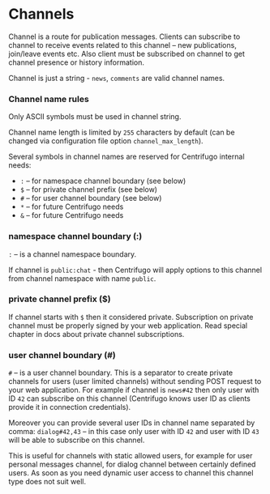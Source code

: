 # Channels

Channel is a route for publication messages. Clients can subscribe to channel to receive events related to this channel – new publications, join/leave events etc. Also client must be subscribed on channel to get channel presence or history information.

Channel is just a string - `news`, `comments` are valid channel names.

### Channel name rules

Only ASCII symbols must be used in channel string.

Channel name length is limited by `255` characters by default (can be changed via configuration file option `channel_max_length`).

Several symbols in channel names are reserved for Centrifugo internal needs:

* `:` – for namespace channel boundary (see below)
* `$` – for private channel prefix (see below)
* `#` – for user channel boundary (see below)
* `*` – for future Centrifugo needs
* `&` – for future Centrifugo needs

### namespace channel boundary (:)

``:`` – is a channel namespace boundary.

If channel is `public:chat` - then Centrifugo will apply options to this channel from channel namespace with name `public`.

### private channel prefix ($)

If channel starts with `$` then it considered private. Subscription on private channel must be properly signed by your web application. Read special chapter in docs about private channel subscriptions.

### user channel boundary (#)

`#` – is a user channel boundary. This is a separator to create private channels for users (user limited channels) without sending POST request to your web application. For example if channel is `news#42` then only user with ID `42` can subscribe on this channel (Centrifugo knows user ID as clients provide it in connection credentials).

Moreover you can provide several user IDs in channel name separated by comma: `dialog#42,43` – in this case only user with ID `42` and user with ID `43` will be able to subscribe on this channel.

This is useful for channels with static allowed users, for example for user personal messages channel, for dialog channel between certainly defined users. As soon as you need dynamic user access to channel this channel type does not suit well.
